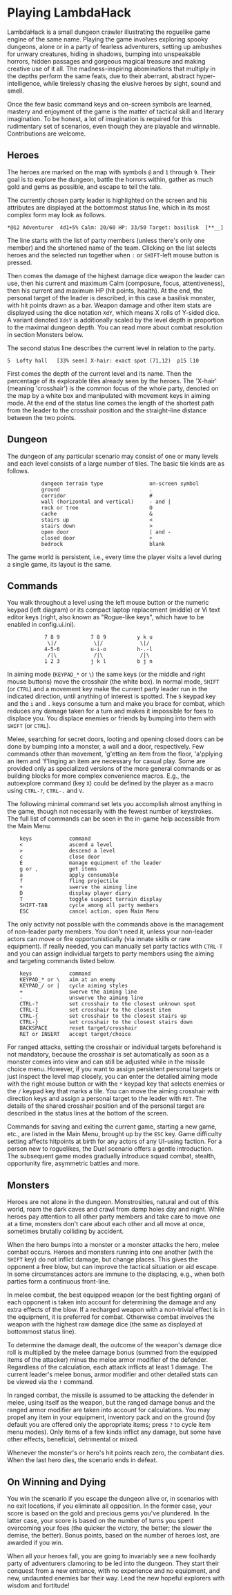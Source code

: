 Playing LambdaHack
==================

LambdaHack is a small dungeon crawler illustrating the roguelike game engine
of the same name. Playing the game involves exploring spooky dungeons,
alone or in a party of fearless adventurers, setting up ambushes
for unwary creatures, hiding in shadows, bumping into unspeakable horrors,
hidden passages and gorgeous magical treasure and making creative use
of it all. The madness-inspiring abominations that multiply in the depths
perform the same feats, due to their aberrant, abstract hyper-intelligence,
while tirelessly chasing the elusive heroes by sight, sound and smell.

Once the few basic command keys and on-screen symbols are learned,
mastery and enjoyment of the game is the matter of tactical skill
and literary imagination. To be honest, a lot of imagination is required
for this rudimentary set of scenarios, even though they are playable
and winnable. Contributions are welcome.


Heroes
------

The heroes are marked on the map with symbols `@` and `1` through `9`.
Their goal is to explore the dungeon, battle the horrors within,
gather as much gold and gems as possible, and escape to tell the tale.

The currently chosen party leader is highlighted on the screen
and his attributes are displayed at the bottommost status line,
which in its most complex form may look as follows.

    *@12 Adventurer  4d1+5% Calm: 20/60 HP: 33/50 Target: basilisk  [**__]

The line starts with the list of party members (unless there's only one member)
and the shortened name of the team. Clicking on the list selects heroes and
the selected run together when `:` or `SHIFT`-left mouse button is pressed.

Then comes the damage of the highest damage dice weapon the leader can use,
then his current and maximum Calm (composure, focus, attentiveness), then
his current and maximum HP (hit points, health). At the end, the personal
target of the leader is described, in this case a basilisk monster,
with hit points drawn as a bar. Weapon damage and other item stats
are displayed using the dice notation `XdY`, which means X rolls
of Y-sided dice. A variant denoted `XdsY` is additionally
scaled by the level depth in proportion to the maximal dungeon depth.
You can read more about combat resolution in section Monsters below.

The second status line describes the current level in relation
to the party.

    5  Lofty hall   [33% seen] X-hair: exact spot (71,12)  p15 l10

First comes the depth of the current level and its name.
Then the percentage of its explorable tiles already seen by the heroes.
The 'X-hair' (meaning 'crosshair') is the common focus of the whole party,
denoted on the map by a white box and manipulated with movement keys
in aiming mode. At the end of the status line comes the length of the shortest
path from the leader to the crosshair position and the straight-line distance
between the two points.


Dungeon
-------

The dungeon of any particular scenario may consist of one or many
levels and each level consists of a large number of tiles.
The basic tile kinds are as follows.

               dungeon terrain type               on-screen symbol
               ground                             .
               corridor                           #
               wall (horizontal and vertical)     - and |
               rock or tree                       O
               cache                              &
               stairs up                          <
               stairs down                        >
               open door                          | and -
               closed door                        +
               bedrock                            blank

The game world is persistent, i.e., every time the player visits a level
during a single game, its layout is the same.


Commands
--------

You walk throughout a level using the left mouse button or the numeric
keypad (left diagram) or its compact laptop replacement (middle)
or Vi text editor keys (right, also known as "Rogue-like keys",
which have to be enabled in config.ui.ini).

                7 8 9          7 8 9          y k u
                 \|/            \|/            \|/
                4-5-6          u-i-o          h-.-l
                 /|\            /|\            /|\
                1 2 3          j k l          b j n

In aiming mode (`KEYPAD_*` or `\`) the same keys (or the middle and right
mouse buttons) move the crosshair (the white box). In normal mode,
`SHIFT` (or `CTRL`) and a movement key make the current party leader
run in the indicated direction, until anything of interest is spotted.
The `5` keypad key and the `i` and `.` keys consume a turn and make you
brace for combat, which reduces any damage taken for a turn and makes it
impossible for foes to displace you. You displace enemies or friends
by bumping into them with `SHIFT` (or `CTRL`).

Melee, searching for secret doors, looting and opening closed doors
can be done by bumping into a monster, a wall and a door, respectively.
Few commands other than movement, 'g'etting an item from the floor,
'a'pplying an item and 'f'linging an item are necessary for casual play.
Some are provided only as specialized versions of the more general
commands or as building blocks for more complex convenience macros.
E.g., the autoexplore command (key `X`) could be defined
by the player as a macro using `CTRL-?`, `CTRL-.` and `V`.

The following minimal command set lets you accomplish almost anything
in the game, though not necessarily with the fewest number of keystrokes.
The full list of commands can be seen in the in-game help accessible
from the Main Menu.

        keys            command
        <               ascend a level
        >               descend a level
        c               close door
        E               manage equipment of the leader
        g or ,          get items
        a               apply consumable
        f               fling projectile
        +               swerve the aiming line
        D               display player diary
        T               toggle suspect terrain display
        SHIFT-TAB       cycle among all party members
        ESC             cancel action, open Main Menu

The only activity not possible with the commands above is the management
of non-leader party members. You don't need it, unless your non-leader actors
can move or fire opportunistically (via innate skills or rare equipment).
If really needed, you can manually set party tactics with `CTRL-T`
and you can assign individual targets to party members using the aiming
and targeting commands listed below.

        keys            command
        KEYPAD_* or \   aim at an enemy
        KEYPAD_/ or |   cycle aiming styles
        +               swerve the aiming line
        -               unswerve the aiming line
        CTRL-?          set crosshair to the closest unknown spot
        CTRL-I          set crosshair to the closest item
        CTRL-{          set crosshair to the closest stairs up
        CTRL-}          set crosshair to the closest stairs down
        BACKSPACE       reset target/crosshair
        RET or INSERT   accept target/choice

For ranged attacks, setting the crosshair or individual targets
beforehand is not mandatory, because the crosshair is set automatically
as soon as a monster comes into view and can still be adjusted while
in the missile choice menu. However, if you want to assign persistent
personal targets or just inspect the level map closely, you can enter
the detailed aiming mode with the right mouse button or with
the `*` keypad key that selects enemies or the `/` keypad key that
marks a tile. You can move the aiming crosshair with direction keys
and assign a personal target to the leader with `RET`.
The details of the shared crosshair position and of the personal target
are described in the status lines at the bottom of the screen.

Commands for saving and exiting the current game, starting a new game, etc.,
are listed in the Main Menu, brought up by the `ESC` key.
Game difficulty setting affects hitpoints at birth for any actors
of any UI-using faction. For a person new to roguelikes, the Duel scenario
offers a gentle introduction. The subsequent game modes gradually introduce
squad combat, stealth, opportunity fire, asymmetric battles and more.


Monsters
--------

Heroes are not alone in the dungeon. Monstrosities, natural
and out of this world, roam the dark caves and crawl from damp holes
day and night. While heroes pay attention to all other party members
and take care to move one at a time, monsters don't care about each other
and all move at once, sometimes brutally colliding by accident.

When the hero bumps into a monster or a monster attacks the hero,
melee combat occurs. Heroes and monsters running into one another
(with the `SHIFT` key) do not inflict damage, but change places.
This gives the opponent a free blow, but can improve the tactical situation
or aid escape. In some circumstances actors are immune to the displacing,
e.g., when both parties form a continuous front-line.

In melee combat, the best equipped weapon (or the best fighting organ)
of each opponent is taken into account for determining the damage
and any extra effects of the blow. If a recharged weapon with a non-trivial
effect is in the equipment, it is preferred for combat. Otherwise combat
involves the weapon with the highest raw damage dice (the same as displayed
at bottommost status line).

To determine the damage dealt, the outcome of the weapon's damage dice roll
is multiplied by the melee damage bonus (summed from the equipped items
of the attacker) minus the melee armor modifier of the defender.
Regardless of the calculation, each attack inflicts at least 1 damage.
The current leader's melee bonus, armor modifier and other detailed
stats can be viewed via the `!` command.

In ranged combat, the missile is assumed to be attacking the defender
in melee, using itself as the weapon, but the ranged damage bonus
and the ranged armor modifier are taken into account for calculations.
You may propel any item in your equipment, inventory pack and on the ground
(by default you are offered only the appropriate items; press `?`
to cycle item menu modes). Only items of a few kinds inflict any damage,
but some have other effects, beneficial, detrimental or mixed.

Whenever the monster's or hero's hit points reach zero, the combatant dies.
When the last hero dies, the scenario ends in defeat.


On Winning and Dying
--------------------

You win the scenario if you escape the dungeon alive or, in scenarios with
no exit locations, if you eliminate all opposition. In the former case,
your score is based on the gold and precious gems you've plundered.
In the latter case, your score is based on the number of turns you spent
overcoming your foes (the quicker the victory, the better; the slower
the demise, the better). Bonus points, based on the number of heroes lost,
are awarded if you win.

When all your heroes fall, you are going to invariably see a new foolhardy
party of adventurers clamoring to be led into the dungeon. They start
their conquest from a new entrance, with no experience and no equipment,
and new, undaunted enemies bar their way. Lead the new hopeful explorers
with wisdom and fortitude!
